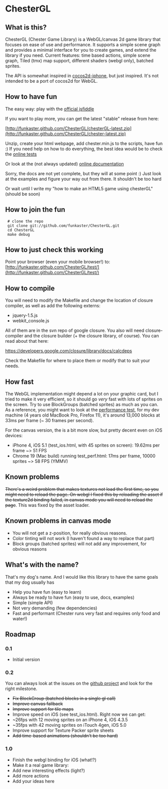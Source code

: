 # ChesterGL

## What is this?

ChesterGL (Chester Game Library) is a WebGL/canvas 2d game library that focuses on ease of use and performance. It supports a simple scene graph and provides a minimal interface for you to create games, and extend the library if you need. Current features: time based actions, simple scene graph, Tiled (tmx) map support, different shaders (webgl only), batched sprites.

The API is somewhat inspired in [cocos2d-iphone](https://github.com/cocos2d/cocos2d-iphone), but just inspired. It's not intended to be a port of cocos2d for WebGL.

## How to have fun

The easy way: play with the [official jsfiddle](http://jsfiddle.net/U8fCz/2/)

If you want to play more, you can get the latest "stable" release from here:

[http://funkaster.github.com/ChesterGL/chesterGL-latest.zip](http://funkaster.github.com/ChesterGL/chester-latest.zip)

Unzip, create your html webpage, add chester.min.js to the scripts, have fun :)
If you need help on how to do everything, the best idea would be to check the [online tests](http://funkaster.github.com/ChesterGL/test/)

Or look at the (not always updated) [online documentation](http://funkaster.github.com/ChesterGL/)

Sorry, the docs are not yet complete, but they will at some point :)
Just look at the examples and figure your way out from there. It shouldn't be too hard

Or wait until I write my "how to make an HTML5 game using chesterGL" (should be soon)

## How to join the fun

	 # clone the repo
	 git clone git://github.com/funkaster/ChesterGL.git
	 cd ChesterGL
     make debug

## How to just check this working

Point your browser (even your mobile browser!) to: [http://funkaster.github.com/ChesterGL/test/](http://funkaster.github.com/ChesterGL/test/)

## How to compile

You will need to modify the Makefile and change the location of closure compiler, as well as add the following externs:

* jquery-1.5.js
* webkit_console.js

All of them are in the svn repo of google closure. You also will need closure-compiler and the closure builder (+ the closure library, of course). You can read about that here:

https://developers.google.com/closure/library/docs/calcdeps

Check the Makefile for where to place them or modify that to suit your needs.

## How fast

The WebGL implementation might depend a lot on your graphic card, but I tried to make it very efficient, so it should go *very* fast with lots of sprites on the screen. Try to use BlockGroups (batched sprites) as much as you can. As a reference, you might want to look at the [performance test](http://funkaster.github.com/ChesterGL/test/test_perf.html), for my dev machine (4 years old MacBook Pro, Firefox 11), it's around 13,000 blocks at 33ms per frame (~ 30 frames per second).

For the canvas version, the is a bit more slow, but pretty decent even on iOS devices:

* iPhone 4, iOS 5.1 (test_ios.html, with 45 sprites on screen): 19.62ms per frame ~> 51 FPS
* Chrome 19 (Mac build) running test_perf.html: 17ms per frame, 10000 sprites ~> 58 FPS (YMMV)

## Known problems

<strike>There's a weird problem that makes textures not load the first time, so you might need to reload the page. On webgl I fixed this by reloading the asset if the texture2d binding failed, in canvas mode you will need to reload the page</strike>. This was fixed by the asset loader.

## Known problems in canvas mode

* You will not get a z-position, for really obvious reasons.
* Color tinting will not work (I haven't found a way to replace that part)
* Block groups (batched sprites) will not add any improvement, for obvious reasons

## What's with the name?

That's my dog's name. And I would like this library to have the same goals that my dog usually has

* Help you have fun (easy to learn)
* Always be ready to have fun (easy to use, docs, examples)
* Simple (simple API)
* Not very demanding (few dependencies)
* Fast and performant (Chester runs very fast and requires only food and water!)

## Roadmap

### 0.1

* Initial version

### 0.2

You can always look at the issues on the [github project](https://github.com/funkaster/ChesterGL/issues) and look for the right milestone.

* <strike>Fix BlockGroup (batched blocks in a single gl call)</strike>
* <strike>Improve canvas fallback</strike>
* <strike>Improve support for tile maps</strike>
* Improve speed on iOS (see test_ios.html). Right now we can get:
 * ~26fps with 12 moving sprites on an iPhone 4, iOS 4.3.5
 * ~35fps with 42 moving sprites on iTouch 4gen, iOS 5.0
* Improve support for Texture Packer sprite sheets
* <strike>Add time-based animations (shouldn't be too hard)</strike>

### 1.0

* Finish the webgl binding for iOS (what!?)
* Make it a real game library:
 * Add new interesting effects (light?)
 * Add more actions
* Add your ideas here
